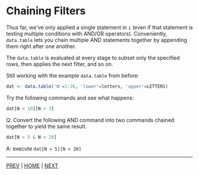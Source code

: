 # Chaining Filters

Thus far, we've only applied a single statement in `i` (even if that statement is testing multiple conditions with AND/OR operators). Conveniently, `data.table` lets you chain multiple AND statements together by appending them right after one another.

The `data.table` is evaluated at every stage to subset only the specified rows, then applies the next filter, and so on.

Still working with the example `data.table` from before:
```R
dat <- data.table('N'=1:26, 'lower'=letters, 'upper'=LETTERS)
```

Try the following commands and see what happens:
```R
dat[N < 10][N > 3]
```


Q: Convert the following AND command into two commands chained together to yield the same result.
```R
dat[N > 5 & N < 20]
```

A: execute `dat[N > 5][N < 20]`

---

[PREV](B.md) | [HOME](/README.md) | [NEXT](D.md)
